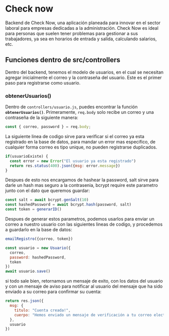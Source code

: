 # Check now

Backend de Check Now, una aplicación planeada para innovar en el sector laboral para empresas dedicadas a la administración. Check Now es ideal para personas que suelen tener problemas para gestionar a sus trabajadores, ya sea en horarios de entrada y salida, calculando salarios, etc.

## Funciones dentro de src/controllers

Dentro del backend, tenemos el modelo de usuarios, en el cual se necesitan agregar inicialmente el correo y la contraseña del usuario. Este es el primer paso para registrarse como usuario.

### obtenerUsuarios()

Dentro de `controllers/usuario.js`, puedes encontrar la función **`obtenerUsuarios()`**. Primeramente, `req.body` solo recibe un correo y una contraseña de la siguiente manera:

```js
const { correo, password } = req.body; 
```

La siguiente linea de codigo sirve para verificar si el correo ya esta registrado en la base de datos, para mandar un error mas especifico, de cualquier forma correo es tipo unique, no pueden registrarse duplicados.

```js
if(usuarioExiste) {
  const error = new Error("El usuario ya esta registrado")
  return res.status(400).json({msg: error.message})
}
```

Despues de esto nos encargamos de hashear la password, salt sirve para darle un hash mas seguro a la contrasenia, bcrypt require este parametro junto con el dato que queremos guardar: 

```js
const salt = await bcrypt.genSalt(10)
const hashedPassword = await bcrypt.hash(password, salt)
const token = generarID()
```

Despues de generar estos parametros, podemos usarlos para enviar un correo a nuestro usuario con las siguientes lineas de codigo, y procedemos a guardarlo en la base de datos: 

```js
emailRegistro({correo, token})

const usuario = new Usuario({
  correo,
  password: hashedPassword,
  token
})
await usuario.save()
```
si todo sale bien, retornamos un mensaje de exito, con los datos del usuario y con un mensaje de aviso para notificar al usuario del mensaje que ha sido enviado a su correo para confirmar su cuenta: 
```js
return res.json({
  msg: {
    titulo: "Cuenta creada!",
    cuerpo: "Hemos enviado un mensaje de verificación a tu correo electrónico"
  },
  usuario
})
```     
